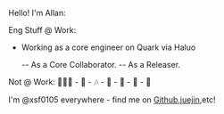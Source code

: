 Hello! I'm Allan:

Eng Stuff @ Work:

- Working as a core engineer on Quark via Haluo

  -- As a Core Collaborator.
  -- As a Releaser.


Not @ Work: 🏃🏻‍♀️ - 📖 - 🎶 - 🏁 - 🌁 - 🎾 - 🌿

I'm @xsf0105 everywhere - find me on [Github](https://github.com/xsf0105),[juejin](https://juejin.cn/user/4212984287334711),etc!

<!--
**xsf0105/xsf0105** is a ✨ _special_ ✨ repository because its `README.md` (this file) appears on your GitHub profile.

Here are some ideas to get you started:

- 🔭 I’m currently working on ...
- 🌱 I’m currently learning ...
- 👯 I’m looking to collaborate on ...
- 🤔 I’m looking for help with ...
- 💬 Ask me about ...
- 📫 How to reach me: ...
- 😄 Pronouns: ...
- ⚡ Fun fact: ...
-->
